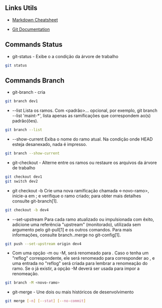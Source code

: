 ## Links Utils
- [Markdown Cheatsheet](https://github.com/lifeparticle/Markdown-Cheatsheet)

- [Git Documentation](https://git-scm.com/docs/git/pt_BR)

## Commands Status

- git-status - Exibe o a condição da árvore de trabalho
  
```bash
git status
```
## Commands Branch
- git-branch - cria
  
```bash
git branch dev1
```
- --list
Lista os ramos. Com <padrão>... opcional, por exemplo, git branch --list 'maint-*', lista apenas as ramificações que correspondem ao(s) padrão(ões).

```bash
git branch --list
```
- --show-current
Exiba o nome do ramo atual. Na condição onde HEAD esteja desanexado, nada é impresso.

```bash
git branch --show-current
```
- git-checkout - Alterne entre os ramos ou restaure os arquivos da árvore de trabalho
  
```bash
git checkout dev1
git switch dev2
```
- git checkout -b <novo-ramo>
Crie uma nova ramificação chamada <-novo-ramo>, inicie-a em <ponto-de-partida>; e verifique o ramo criado; para obter mais detalhes consulte git-branch[1].

```bash
git checkout -b dev4
```
- --set-upstream
Para cada ramo atualizado ou impulsionada com êxito, adicione uma referência "upstream" (monitorado), utilizada sem argumento pelo git-pull[1] e os outros comandos. Para mais informações, consulte branch.<nome>.merge no git-config[1].

```bash
git push --set-upstream origin dev4
```

- Com uma opção -m ou -M, <ramo-antigo> será renomeado para <novo-ramo>. Caso o <ramo-antigo> tenha um "reflog" correspondente, ele será renomeado para corresponder ao <novo-ramo>, e uma entrada no "reflog" será criada para lembrar a renomeação do ramo. Se o <novo-ramo> já existir, a opção -M deverá ser usada para impor a renomeação.
  
```bash
git branch -M <novo-ramo>
```

- git-merge - Une dois ou mais históricos de desenvolvimento
  
```bash
git merge [-n] [--stat] [--no-commit]
```
